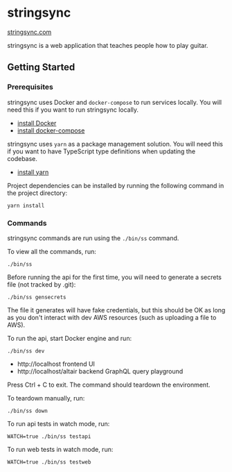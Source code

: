 # stringsync

[stringsync.com](https://stringsync.com)

stringsync is a web application that teaches people how to play guitar.

## Getting Started

### Prerequisites

stringsync uses Docker and `docker-compose` to run services locally. You will need this if you want to run stringsync locally.

- [install Docker](https://docs.docker.com/install/)
- [install docker-compose](https://docs.docker.com/compose/install/)

stringsync uses `yarn` as a package management solution. You will need this if you want to have TypeScript type definitions when updating the codebase.

- [install yarn](https://yarnpkg.com/lang/en/docs/install/)

Project dependencies can be installed by running the following command in the project directory:

```
yarn install
```

### Commands

stringsync commands are run using the `./bin/ss` command.

To view all the commands, run:

```
./bin/ss
```

Before running the api for the first time, you will need to generate a secrets file (not tracked by .git):

```
./bin/ss gensecrets
```

The file it generates will have fake credentials, but this should be OK as long as you don't interact with dev AWS resources (such as uploading a file to AWS).

To run the api, start Docker engine and run:

```
./bin/ss dev
```

- http://localhost frontend UI
- http://localhost/altair backend GraphQL query playground

Press Ctrl + C to exit. The command should teardown the environment.

To teardown manually, run:

```
./bin/ss down
```

To run api tests in watch mode, run:

```
WATCH=true ./bin/ss testapi
```

To run web tests in watch mode, run:

```
WATCH=true ./bin/ss testweb
```
